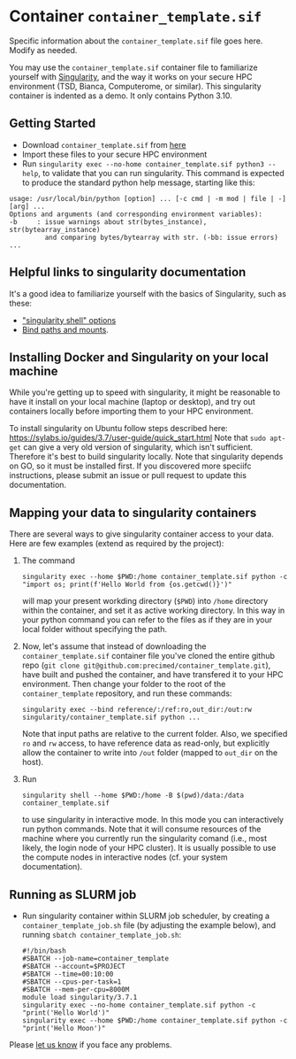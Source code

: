 # Container `container_template.sif`

Specific information about the `container_template.sif` file goes here.
Modify as needed.

You may use the ``container_template.sif`` container file to familiarize yourself with [Singularity](<https://sylabs.io/docs/>),
and the way it works on your secure HPC environment (TSD, Bianca, Computerome, or similar).
This singularity container is indented as a demo.
It only contains Python 3.10.

## Getting Started

* Download ``container_template.sif`` from [here](https://github.com/precimed/container_template/tree/main/containers)
* Import these files to your secure HPC environment
* Run ``singularity exec --no-home container_template.sif python3 --help``, to validate that you can run singularity. This command is expected to produce the standard python help message, starting like this:

```
usage: /usr/local/bin/python [option] ... [-c cmd | -m mod | file | -] [arg] ...
Options and arguments (and corresponding environment variables):
-b     : issue warnings about str(bytes_instance), str(bytearray_instance)
         and comparing bytes/bytearray with str. (-bb: issue errors)
...
```

## Helpful links to singularity documentation

It's a good idea to familiarize yourself with the basics of Singularity, such as these:

* ["singularity shell" options](https://sylabs.io/guides/3.2/user-guide/cli/singularity_shell.html#options)
* [Bind paths and mounts](https://sylabs.io/guides/3.2/user-guide/bind_paths_and_mounts.html).

## Installing Docker and Singularity on your local machine

While you're getting up to speed with singularity, it might be reasonable to have it install on your local machine (laptop or desktop),
and try out containers locally before importing them to your HPC environment.

To install singularity on Ubuntu follow steps described here: <https://sylabs.io/guides/3.7/user-guide/quick_start.html>
Note that ``sudo apt-get`` can give a very old version of singularity, which isn't sufficient.
Therefore it's best to build singularity locally.  Note that singularity depends on GO, so it must be installed first.
If you discovered more speciifc instructions, please submit an issue or pull request to update this documentation.

## Mapping your data to singularity containers

There are several ways to give singularity container access to your data. Here are few examples (extend as required by the project):

1. The command
   
   ```
   singularity exec --home $PWD:/home container_template.sif python -c "import os; print(f'Hello World from {os.getcwd()}')"
   ```
   
   will map your present workding directory (`$PWD`) into ``/home`` directory within the container, and set it as active working directory.
   In this way in your python command you can refer to the files as if they are in your local folder without specifying the path.

2. Now, let's assume that instead of downloading the ``container_template.sif`` container file you've cloned the entire github repo
   (``git clone git@github.com:precimed/container_template.git``), have built and pushed the container, and have transfered it to your HPC environment.
   Then change your folder to the root of the ``container_template`` repository, and run these commands:

   ```
   singularity exec --bind reference/:/ref:ro,out_dir:/out:rw singularity/container_template.sif python ...
   ```

   Note that input paths are relative to the current folder. Also, we specified ``ro`` and ``rw`` access, to have reference data as read-only,
   but explicitly allow the container to write into ``/out`` folder (mapped to ``out_dir`` on the host).

3. Run

   ```
   singularity shell --home $PWD:/home -B $(pwd)/data:/data container_template.sif
   ``` 
   
   to use singularity in interactive mode.
   In this mode you can interactively run python commands.
   Note that it will consume resources of the machine where you currently run the singularity  comand
   (i.e., most likely, the login node of your HPC cluster). 
   It is usually possible to use the compute nodes in interactive nodes (cf. your system documentation).

## Running as SLURM job

* Run singularity container within SLURM job scheduler, by creating a ``container_template_job.sh`` file (by adjusting the example below), and running ``sbatch container_template_job.sh``:

  ```
  #!/bin/bash
  #SBATCH --job-name=container_template
  #SBATCH --account=$PROJECT
  #SBATCH --time=00:10:00
  #SBATCH --cpus-per-task=1
  #SBATCH --mem-per-cpu=8000M
  module load singularity/3.7.1
  singularity exec --no-home container_template.sif python -c "print('Hello World')"
  singularity exec --home $PWD:/home container_template.sif python -c "print('Hello Moon')"
  ```

Please [let us know](https://github.com/precimed/container_template/issues/new) if you face any problems.
